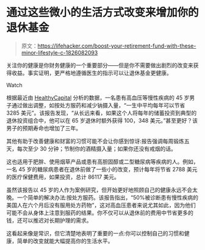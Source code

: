 # 通过这些微小的生活方式改变来增加你的退休基金

> 原文：<https://lifehacker.com/boost-your-retirement-fund-with-these-minor-lifestyle-c-1826082093>

关注你的健康是你财务健康的一个重要部分——但是你不需要做出剧烈的改变来获得收益。事实证明，更严格地遵循医生的指示可以让退休基金更健康。

Watch

根据最近由 [HealthyCapital](http://healthycapital.com/wp-content/uploads/2018/01/18-HC-whitepaper-F.compressed.pdf) 分析的数据，一名患有高血压等慢性疾病的 45 岁男子通过做出调整，如按处方服药和减少钠摄入量，“一生中平均每年可以节省 3285 美元”。该报告发现，“从长远来看，如果这个人将每年的储蓄投资到典型的退休投资组合中，他可以在 65 岁退休时额外获得 100，348 美元。”甚至更好？该男子的预期寿命也增加了三年。

其他有助于改善健康和财富的习惯可能不会让你感到惊讶:报告强调每周锻炼五天，每次至少 30 分钟；节制你的酒精摄入量；如果你还没有戒烟的话。

这也适用于肥胖、使用烟草产品或患有高胆固醇或二型糖尿病等疾病的人。例如，一名 45 岁的糖尿病患者在退休前做了一些小的改变，预计每年将节省 2788 美元的医疗保健费用，如果投资，总计 86117 美元。

虽然该报告以 45 岁的人作为案例研究，但开始更好地照顾自己的健康永远不会太晚。一个简单的解决办法:按处方服药。该报告指出，“50%被诊断患有慢性疾病的美国人在六个月后没有服用处方药物”，这对高血压患者来说尤其如此，因为他们可能不会从身体上注意到服药的结果。你不仅可以从退休前的费用中节省更多的钱，还可以推迟对长期护理的需求。

这看起来像是常识，但它清楚地表明了重要的一点:你可以控制自己的习惯和健康，简单的改变就能大幅提高你的生活水平。